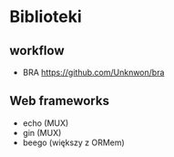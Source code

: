 # Biblioteki

## workflow

- BRA https://github.com/Unknwon/bra

## Web frameworks

- echo (MUX)
- gin (MUX)
- beego (większy z ORMem)
